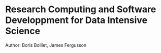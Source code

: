Research Computing and Software Developpment for Data Intensive Science
===========================

Author: Boris Bolliet, James Fergusson

